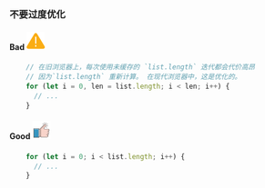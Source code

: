 ### 不要过度优化

#### Bad  ![logo](./images/icon_bad.svg ':size=WIDTHxHEIGHT')
```js
	// 在旧浏览器上，每次使用未缓存的 `list.length` 迭代都会代价高昂
	// 因为`list.length` 重新计算。 在现代浏览器中，这是优化的。
	for (let i = 0, len = list.length; i < len; i++) {
	  // ...
	}
```
#### Good  ![logo](./images/icon_good.svg ':size=WIDTHxHEIGHT')
```js
	for (let i = 0; i < list.length; i++) {
	  // ...
	}
```